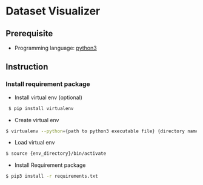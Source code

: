 # Dataset Visualizer


## Prerequisite

+ Programming language: [python3](https://realpython.com/installing-python/)

## Instruction

### Install requirement package

- Install virtual env (optional)

```bash
 $ pip install virtualenv
 ```

- Create virtual env

```bash
$ virtualenv --python={path to python3 executable file} {directory name}
```

- Load virtual env

```bash
$ source {env_directory}/bin/activate
```

- Install Requirement package

```bash
$ pip3 install -r requirements.txt
```

